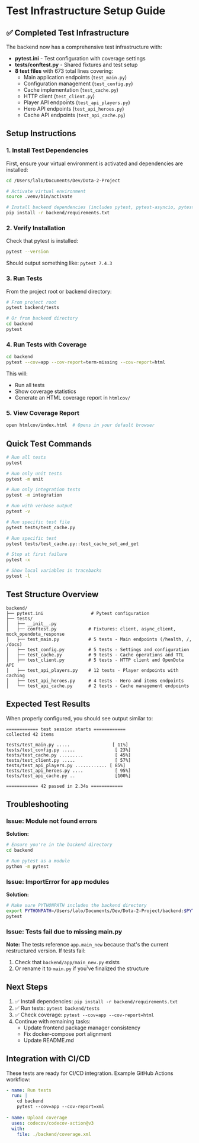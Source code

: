 # Test Infrastructure Setup Guide

## ✅ Completed Test Infrastructure

The backend now has a comprehensive test infrastructure with:

- **pytest.ini** - Test configuration with coverage settings
- **tests/conftest.py** - Shared fixtures and test setup
- **8 test files** with 673 total lines covering:
  - Main application endpoints (`test_main.py`)
  - Configuration management (`test_config.py`)
  - Cache implementation (`test_cache.py`)
  - HTTP client (`test_client.py`)
  - Player API endpoints (`test_api_players.py`)
  - Hero API endpoints (`test_api_heroes.py`)
  - Cache API endpoints (`test_api_cache.py`)

## Setup Instructions

### 1. Install Test Dependencies

First, ensure your virtual environment is activated and dependencies are installed:

```bash
cd /Users/lalo/Documents/Dev/Dota-2-Project

# Activate virtual environment
source .venv/bin/activate

# Install backend dependencies (includes pytest, pytest-asyncio, pytest-cov)
pip install -r backend/requirements.txt
```

### 2. Verify Installation

Check that pytest is installed:

```bash
pytest --version
```

Should output something like: `pytest 7.4.3`

### 3. Run Tests

From the project root or backend directory:

```bash
# From project root
pytest backend/tests

# Or from backend directory
cd backend
pytest
```

### 4. Run Tests with Coverage

```bash
cd backend
pytest --cov=app --cov-report=term-missing --cov-report=html
```

This will:
- Run all tests
- Show coverage statistics
- Generate an HTML coverage report in `htmlcov/`

### 5. View Coverage Report

```bash
open htmlcov/index.html  # Opens in your default browser
```

## Quick Test Commands

```bash
# Run all tests
pytest

# Run only unit tests
pytest -m unit

# Run only integration tests
pytest -m integration

# Run with verbose output
pytest -v

# Run specific test file
pytest tests/test_cache.py

# Run specific test
pytest tests/test_cache.py::test_cache_set_and_get

# Stop at first failure
pytest -x

# Show local variables in tracebacks
pytest -l
```

## Test Structure Overview

```
backend/
├── pytest.ini                  # Pytest configuration
├── tests/
│   ├── __init__.py
│   ├── conftest.py            # Fixtures: client, async_client, mock_opendota_response
│   ├── test_main.py           # 5 tests - Main endpoints (/health, /, /docs)
│   ├── test_config.py         # 5 tests - Settings and configuration
│   ├── test_cache.py          # 9 tests - Cache operations and TTL
│   ├── test_client.py         # 5 tests - HTTP client and OpenDota API
│   ├── test_api_players.py    # 12 tests - Player endpoints with caching
│   ├── test_api_heroes.py     # 4 tests - Hero and items endpoints
│   └── test_api_cache.py      # 2 tests - Cache management endpoints
```

## Expected Test Results

When properly configured, you should see output similar to:

```
============ test session starts ============
collected 42 items

tests/test_main.py .....                [ 11%]
tests/test_config.py .....               [ 23%]
tests/test_cache.py .........            [ 45%]
tests/test_client.py .....               [ 57%]
tests/test_api_players.py ............ [ 85%]
tests/test_api_heroes.py ....            [ 95%]
tests/test_api_cache.py ..               [100%]

============ 42 passed in 2.34s ============
```

## Troubleshooting

### Issue: Module not found errors

**Solution:**
```bash
# Ensure you're in the backend directory
cd backend

# Run pytest as a module
python -m pytest
```

### Issue: ImportError for app modules

**Solution:**
```bash
# Make sure PYTHONPATH includes the backend directory
export PYTHONPATH=/Users/lalo/Documents/Dev/Dota-2-Project/backend:$PYTHONPATH
pytest
```

### Issue: Tests fail due to missing main.py

**Note:** The tests reference `app.main_new` because that's the current restructured version. If tests fail:

1. Check that `backend/app/main_new.py` exists
2. Or rename it to `main.py` if you've finalized the structure

## Next Steps

1. ✅ Install dependencies: `pip install -r backend/requirements.txt`
2. ✅ Run tests: `pytest backend/tests`
3. ✅ Check coverage: `pytest --cov=app --cov-report=html`
4. Continue with remaining tasks:
   - Update frontend package manager consistency
   - Fix docker-compose port alignment
   - Update README.md

## Integration with CI/CD

These tests are ready for CI/CD integration. Example GitHub Actions workflow:

```yaml
- name: Run tests
  run: |
    cd backend
    pytest --cov=app --cov-report=xml
    
- name: Upload coverage
  uses: codecov/codecov-action@v3
  with:
    file: ./backend/coverage.xml
```
